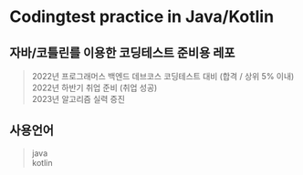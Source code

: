 # Codingtest practice in Java/Kotlin

## 자바/코틀린를 이용한 코딩테스트 준비용 레포
> 2022년 프로그래머스 백엔드 데브코스 코딩테스트 대비 (합격 / 상위 5% 이내)  
> 2022년 하반기 취업 준비 (취업 성공)  
> 2023년 알고리즘 실력 증진

## 사용언어
> java  
> kotlin


